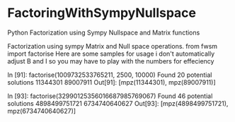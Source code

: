 # FactoringWithSympyNullspace
Python Factorization using Sympy Nullspace and Matrix functions


Factorization using sympy Matrix and Null space operations.
from fwsm import factorise
Here are some samples for usage i don't automatically adjust B and I
so you may have to play with the numbers for effeciency

In [91]: factorise(1009732533765211, 2500, 10000)
Found 20 potential solutions
11344301 89007911
Out[91]: [mpz(11344301), mpz(89007911)]

In [93]: factorise(32990125356016687985769067)
Found 46 potential solutions
4898499751721 6734740640627
Out[93]: [mpz(4898499751721), mpz(6734740640627)]
